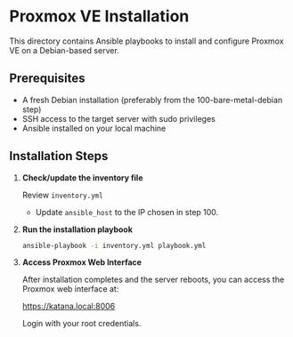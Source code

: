 # Proxmox VE Installation

This directory contains Ansible playbooks to install and configure Proxmox VE on a Debian-based server.

## Prerequisites

- A fresh Debian installation (preferably from the 100-bare-metal-debian step)
- SSH access to the target server with sudo privileges
- Ansible installed on your local machine

## Installation Steps

1. **Check/update the inventory file**

   Review `inventory.yml`
   - Update `ansible_host` to the IP chosen in step 100.

2. **Run the installation playbook**

   ```bash
   ansible-playbook -i inventory.yml playbook.yml
   ```

3. **Access Proxmox Web Interface**

   After installation completes and the server reboots, you can access the Proxmox web interface at:
   
   https://katana.local:8006

   Login with your root credentials.
